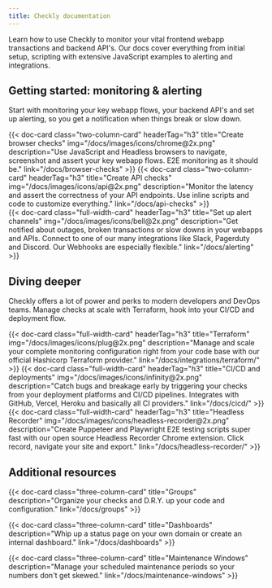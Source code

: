 ```yaml
---
title: Checkly documentation
---
```

Learn how to use Checkly to monitor your vital frontend webapp transactions and backend API's. Our docs cover everything 
from initial setup, scripting with extensive JavaScript examples to alerting and integrations.

## Getting started: monitoring & alerting

Start with monitoring your key webapp flows, your backend API's and set up alerting, so you get a notification when things
break or slow down.

<div class="cards-list">
{{< doc-card 
	  class="two-column-card"
	  headerTag="h3"
	  title="Create browser checks"
	  img="/docs/images/icons/chrome@2x.png" 
	  description="Use JavaScript and Headless browsers to navigate, screenshot and assert your key webapp flows. E2E monitoring as it should be."
	  link="/docs/browser-checks" 
>}}
{{< doc-card 
	  class="two-column-card"
	  headerTag="h3"
	  title="Create API checks"
	  img="/docs/images/icons/api@2x.png" 
	  description="Monitor the latency and assert the correctness of your API endpoints. Use inline scripts and code to customize everything."
	  link="/docs/api-checks" 
>}}
</div>

<div class="cards-list">
{{< doc-card
	class="full-width-card"
	headerTag="h3"
	title="Set up alert channels"
	img="/docs/images/icons/bell@2x.png"
	description="Get notified about outages, broken transactions or slow downs in your webapps and APIs. Connect to one of our many integrations like Slack, Pagerduty and Discord. Our Webhooks are especially flexible."
	link="/docs/alerting"
>}}
</div>

## Diving deeper

Checkly offers a lot of power and perks to modern developers and DevOps teams. Manage checks at scale with Terraform, hook into your CI/CD and deployment flow. 

<div class="cards-list">
{{< doc-card
	class="full-width-card"
	headerTag="h3"
	title="Terraform"
	img="/docs/images/icons/plug@2x.png"
	description="Manage and scale your complete monitoring configuration right from your code base with our official Hashicorp Terraform provider."
	link="/docs/integrations/terraform/"
>}}
{{< doc-card
	class="full-width-card"
	headerTag="h3"
	title="CI/CD and deployments"
	img="/docs/images/icons/infinity@2x.png"
	description="Catch bugs and breakage early by triggering your checks from your deployment platforms and CI/CD pipelines. Integrates with GitHub, Vercel, Heroku and basically all CI providers."
	link="/docs/cicd/"
>}}
{{< doc-card
	class="full-width-card"
	headerTag="h3"
	title="Headless Recorder"
	img="/docs/images/icons/headless-recorder@2x.png"
	description="Create Puppeteer and Playwright E2E testing scripts super fast with our open source Headless Recorder Chrome extension. Click record, navigate your site and export."
	link="/docs/headless-recorder/"
>}}
</div>

## Additional resources

<div class="cards-list">
{{< doc-card class="three-column-card" title="Groups" description="Organize your checks and D.R.Y. up your code and configuration." link="/docs/groups" >}}

{{< doc-card class="three-column-card" title="Dashboards" description="Whip up a status page on your own domain or create an internal dashboard." link="/docs/dashboards" >}}

{{< doc-card class="three-column-card" title="Maintenance Windows" description="Manage your scheduled maintenance periods so your numbers don't get skewed." link="/docs/maintenance-windows" >}}

</div>



